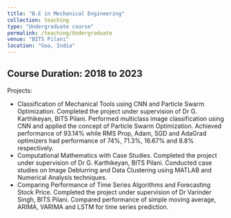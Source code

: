 ```yaml
---
title: "B.E in Mechanical Engineering"
collection: teaching
type: "Undergraduate course"
permalink: /teaching/Undergraduate
venue: "BITS Pilani"
location: "Goa, India"
---
```


Course Duration: 2018 to 2023
---
Projects:
* Classification of Mechanical Tools using CNN and Particle Swarm Optimization. Completed the project under supervision of Dr G. Karthikeyan, BITS Pilani. Performed multiclass image classification using CNN and applied the concept of Particle Swarm Optimization. Achieved performance of 93.14% while RMS Prop, Adam, SGD and AdaGrad optimizers had performance of 74%, 71.3%, 16.67% and 8.8% respectively.
* Computational Mathematics with Case Studies. Completed the project under supervision of Dr G. Karthikeyan, BITS Pilani. Conducted case studies on Image Deblurring and Data Clustering using MATLAB and Numerical Analysis techniques.
* Comparing Performance of Time Series Algorithms and Forecasting Stock Price. Completed the project under supervision of Dr Varinder Singh, BITS Pilani. Compared performance of simple moving average, ARIMA, VARIMA and LSTM for time series prediction.
